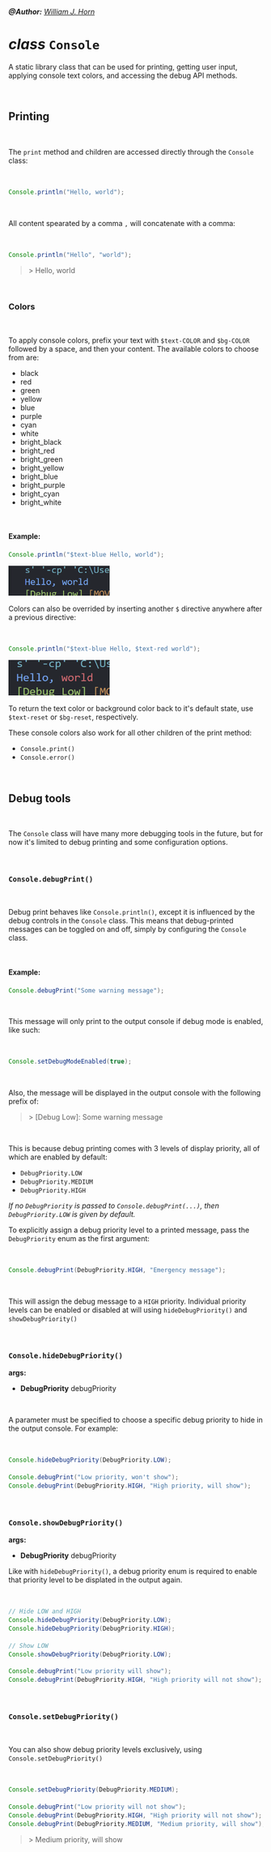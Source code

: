 _**@Author:** [William J. Horn](https://github.com/william-horn)_

# _class_ `Console`

A static library class that can be used for printing, getting user input, applying console text colors, and accessing the debug API methods.

<br/>

## Printing

<br/>

The `print` method and children are accessed directly through the `Console` class:

<br/>

```java
Console.println("Hello, world");
```

<br/>

All content spearated by a comma `,` will concatenate with a comma:

<br/>

```java
Console.println("Hello", "world");
```

> \> Hello, world

<br/>

### Colors

<br/>

To apply console colors, prefix your text with `$text-COLOR` and `$bg-COLOR` followed by a space, and then your content. The available colors to choose from are:

- black
- red
- green
- yellow
- blue
- purple
- cyan
- white
- bright_black
- bright_red
- bright_green
- bright_yellow
- bright_blue
- bright_purple
- bright_cyan
- bright_white

<br/>

#### Example:

```java
Console.println("$text-blue Hello, world");
```

<img width="200px" src="./assets/blue-text-example.png">

<br/>

Colors can also be overrided by inserting another `$` directive anywhere after a previous directive:

<br/>

```java
Console.println("$text-blue Hello, $text-red world");
```

<img width="200px" height="70px" src="./assets/blue-red-text-example.png">

<br/>

To return the text color or background color back to it's default state, use `$text-reset` or `$bg-reset`, respectively.

These console colors also work for all other children of the print method:

- `Console.print()`
- `Console.error()`

<br/>

## Debug tools

<br/>

The `Console` class will have many more debugging tools in the future, but for now it's limited to debug printing and some configuration options.

<br/>

### `Console.debugPrint()`

<br/>

Debug print behaves like `Console.println()`, except it is influenced by the debug controls in the `Console` class. This means that debug-printed messages can be toggled on and off, simply by configuring the `Console` class.

<br/>

#### Example:

```java
Console.debugPrint("Some warning message");
```

<br/>

This message will only print to the output console if debug mode is enabled, like such:

<br/>

```java
Console.setDebugModeEnabled(true);
```

<br/>

Also, the message will be displayed in the output console with the following prefix of:

> \> [Debug Low]: Some warning message

<br/>

This is because debug printing comes with 3 levels of display priority, all of which are enabled by default:

- `DebugPriority.LOW`
- `DebugPriority.MEDIUM`
- `DebugPriority.HIGH`

_If no `DebugPriority` is passed to `Console.debugPrint(...)`, then `DebugPriority.LOW` is given by default._

To explicitly assign a debug priority level to a printed message, pass the `DebugPriority` enum as the first argument:

<br/>

```java
Console.debugPrint(DebugPriority.HIGH, "Emergency message");
```

<br/>

This will assign the debug message to a `HIGH` priority. Individual priority levels can be enabled or disabled at will using `hideDebugPriority()` and `showDebugPriority()`

<br/>

### `Console.hideDebugPriority()`

**args:**

- **DebugPriority** debugPriority

<br/>

A parameter must be specified to choose a specific debug priority to hide in the output console. For example:

<br/>

```java
Console.hideDebugPriority(DebugPriority.LOW);

Console.debugPrint("Low priority, won't show");
Console.debugPrint(DebugPriority.HIGH, "High priority, will show");
```

<br/>

### `Console.showDebugPriority()`

**args:**

- **DebugPriority** debugPriority

Like with `hideDebugPriority()`, a debug priority enum is required to enable that priority level to be displated in the output again.

<br/>

```java
// Hide LOW and HIGH
Console.hideDebugPriority(DebugPriority.LOW);
Console.hideDebugPriority(DebugPriority.HIGH);

// Show LOW
Console.showDebugPriority(DebugPriority.LOW);

Console.debugPrint("Low priority will show");
Console.debugPrint(DebugPriority.HIGH, "High priority will not show");
```

<br/>

### `Console.setDebugPriority()`

<br/>

You can also show debug priority levels exclusively, using `Console.setDebugPriority()`

<br/>

```java
Console.setDebugPriority(DebugPriority.MEDIUM);

Console.debugPrint("Low priority will not show");
Console.debugPrint(DebugPriority.HIGH, "High priority will not show");
Console.debugPrint(DebugPriority.MEDIUM, "Medium priority, will show");
```

> \> Medium priority, will show

<br/>
